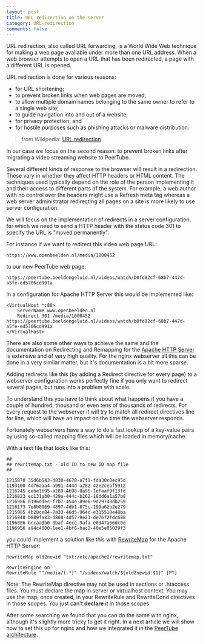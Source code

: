 ```yaml
---
layout: post
title: URL redirection on the server
category: URL-redirection
comments: false
---
```


URL redirection, also called URL forwarding, is a World Wide Web technique for making a web page available under more than one URL address. When a web browser attempts to open a URL that has been redirected, a page with a different URL is opened.

URL redirection is done for various reasons:

* for URL shortening;
* to prevent broken links when web pages are moved;
* to allow multiple domain names belonging to the same owner to refer to a single web site;
* to guide navigation into and out of a website;
* for privacy protection; and
* for hostile purposes such as phishing attacks or malware distribution.

> from Wikipedia: [URL redirection](https://en.wikipedia.org/wiki/URL_redirection)

In our case we focus on the second reason: to prevent broken links after migrating a video streaming website to PeerTube.

<!--more-->

Several different kinds of response to the browser will result in a redirection. These vary in whether they affect HTTP headers or HTML content. The techniques used typically depend on the role of the person implementing it and their access to different parts of the system. For example, a web author with no control over the headers might use a Refresh meta tag whereas a web server administrator redirecting all pages on a site is more likely to use server configuration.

We will focus on the implementation of redirects in a server configuration, for which we need to send a HTTP header with the status code 301 to specify the URL is "moved permanently".

For instance if we want to redirect this video web page URL:

`https://www.openbeelden.nl/media/1000452`

to our new PeerTube web page:

`https://peertube.beeldengeluid.nl/videos/watch/b0fd82cf-68b7-447d-a5fe-ed5706cd991a`

In a configuration for Apache HTTP Server this would be implemented like:

```
<VirtualHost *:80>
    ServerName www.openbeelden.nl
    Redirect 301 /media/1000452 https://peertube.beeldengeluid.nl/videos/watch/b0fd82cf-68b7-447d-a5fe-ed5706cd991a
</VirtualHost>
```

There are also some other ways to achieve the same and the documentation on  Redirecting and Remapping for the [Apache HTTP Server](https://httpd.apache.org/docs/2.4/rewrite/remapping.html) is extensive and of very high quality. For the nginx webserver all this can be done in a very similar matter, but it's documentation is a bit more sparse.

Adding redirects like this (by adding a Redirect directive for every page) to a webserver configuration works perfectly fine if you only want to redirect several pages, but runs into a problem with scale. 

To understand this you have to think about what happens if you have a couple of hundred, thousand or even tens of thousands of redirects. For every request to the webserver it will try to match all redirect directives line for line, which will have an impact on the time the webserver responds.

Fortunately webservers have a way to do a fast lookup of a key-value pairs by using so-called mapping files which will be loaded in memory/cache.

With a text file that looks like this:

```
##
## rewritemap.txt - old ID to new ID map file
##

1215870 35d6b543-d830-4678-a7f1-fda30c0ec95d
1193100 4d76aaa4-a991-444d-a282-42e2cebf5912
1216245 cebe1695-a289-4698-8a95-1efaaf9f13fd
1216823 ec131ab0-429a-444c-b262-18dd6a1a57b8
1216986 6196ddec-f7b7-454e-89e6-9d29740db259
1216173 7e8b8069-4897-4db1-875c-199a62b2e279
1215985 4b28ce84-7a33-46d5-964c-e315518e48ba
1216848 b889fa83-d860-4d57-9e23-de76f2fdc688
1196886 bccaa3b0-3baf-4ece-9afa-e0347a66dc0d
1196956 a94c4000-1ee1-4bf6-bac2-40e5e05029f3
```

you could implement a solution like this with [RewriteMap](https://httpd.apache.org/docs/2.4/rewrite/rewritemap.html) for the Apache HTTP Server:

```
RewriteMap old2newid "txt:/etc/apache2/rewritemap.txt"
```

```
RewriteEngine on
RewriteRule "^/media/(.*)" "/videos/watch/${old2newid:$1}" [PT]
```

Note: The RewriteMap directive may not be used in <Directory> sections or .htaccess files. You must declare the map in server or virtualhost context. You may use the map, once created, in your RewriteRule and RewriteCond directives in those scopes. You just can't **declare** it in those scopes.

After some searching we found that you can do the same with nginx, although it's slightly more tricky to get it right. In a next article we will show how to set this up for nginx and how we integrated it in the [PeerTube architecture](https://docs.joinpeertube.org/contribute-architecture?id=technical-overview).
